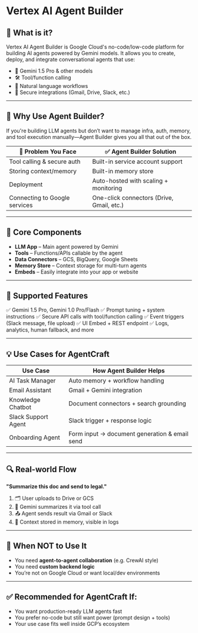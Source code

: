 # Vertex AI Agent Builder

## 🧠 What is it?

Vertex AI Agent Builder is Google Cloud's no-code/low-code platform for building AI agents powered by Gemini models. It allows you to create, deploy, and integrate conversational agents that use:

* 🔗 Gemini 1.5 Pro & other models
* 🛠️ Tool/function calling
* 💬 Natural language workflows
* 🔐 Secure integrations (Gmail, Drive, Slack, etc.)

---

## 🚀 Why Use Agent Builder?

If you're building LLM agents but don’t want to manage infra, auth, memory, and tool execution manually—Agent Builder gives you all that out of the box.

| 🧩 Problem You Face           | ✅ Agent Builder Solution                  |
| ----------------------------- | ----------------------------------------- |
| Tool calling & secure auth    | Built-in service account support          |
| Storing context/memory        | Built-in memory store                     |
| Deployment                    | Auto-hosted with scaling + monitoring     |
| Connecting to Google services | One-click connectors (Drive, Gmail, etc.) |

---

## 🔧 Core Components

* **LLM App** – Main agent powered by Gemini
* **Tools** – Functions/APIs callable by the agent
* **Data Connectors** – GCS, BigQuery, Google Sheets
* **Memory Store** – Context storage for multi-turn agents
* **Embeds** – Easily integrate into your app or website

---

## 🧰 Supported Features

✅ Gemini 1.5 Pro, Gemini 1.0 Pro/Flash
✅ Prompt tuning + system instructions
✅ Secure API calls with tool/function calling
✅ Event triggers (Slack message, file upload)
✅ UI Embed + REST endpoint
✅ Logs, analytics, human fallback, and more

---

## 💡 Use Cases for AgentCraft

| Use Case            | How Agent Builder Helps                       |
| ------------------- | --------------------------------------------- |
| AI Task Manager     | Auto memory + workflow handling               |
| Email Assistant     | Gmail + Gemini integration                    |
| Knowledge Chatbot   | Document connectors + search grounding        |
| Slack Support Agent | Slack trigger + response logic                |
| Onboarding Agent    | Form input → document generation & email send |

---

## 🔍 Real-world Flow

**"Summarize this doc and send to legal."**

1. 🗂️ User uploads to Drive or GCS
2. 🤖 Gemini summarizes it via tool call
3. 📤 Agent sends result via Gmail or Slack
4. 🧠 Context stored in memory, visible in logs

---

## 🚫 When NOT to Use It

* You need **agent-to-agent collaboration** (e.g. CrewAI style)
* You need **custom backend logic**
* You’re not on Google Cloud or want local/dev environments

---

## ✅ Recommended for AgentCraft If:

* You want production-ready LLM agents fast
* You prefer no-code but still want power (prompt design + tools)
* Your use case fits well inside GCP’s ecosystem
